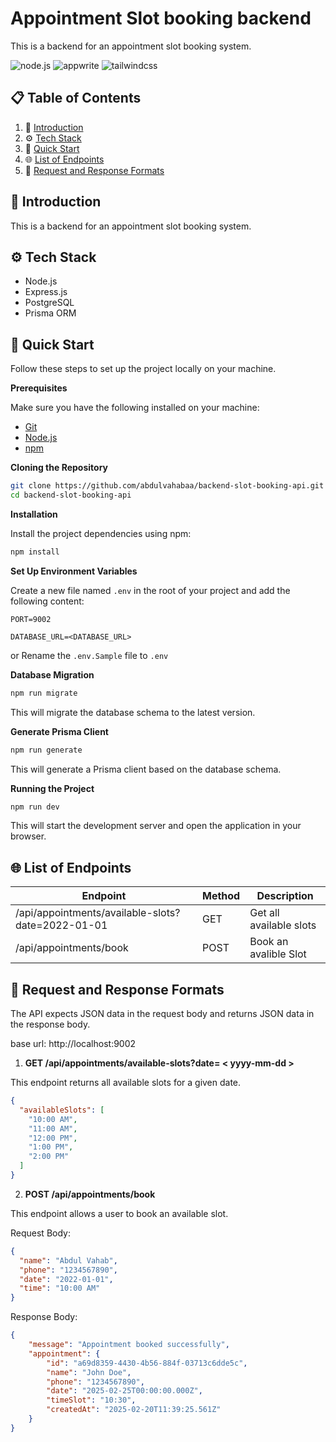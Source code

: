 # Appointment Slot booking backend

This is a backend for an appointment slot booking system.

  <div>
    <img src="https://img.shields.io/badge/-Node_JS-black?style=for-the-badge&logoColor=black&logo=node.js&color=green" alt="node.js" />
    <img src="https://img.shields.io/badge/-postgresql-black?style=for-the-badge&logoColor=white&logo=postgresql&color=06B6D4" alt="appwrite" />
    <img src="https://img.shields.io/badge/-prisma-black?style=for-the-badge&logoColor=white&logo=prisma&color=gray" alt="tailwindcss" />
  </div>

## 📋 <a name="table">Table of Contents</a>

1. 🤖 [Introduction](#introduction)
2. ⚙️ [Tech Stack](#tech-stack)
3. 🔖 [Quick Start](#quick-start)
4. 🌐 [List of Endpoints](#list-of-endpoints)
5. 📡 [Request and Response Formats](#request-and-response-formats)


## 🤖 <a name="introduction">Introduction</a>

This is a backend for an appointment slot booking system.

## ⚙️ <a name="tech-stack">Tech Stack</a>

- Node.js
- Express.js
- PostgreSQL
- Prisma ORM

## 🔖 <a name="quick-start">Quick Start</a>

Follow these steps to set up the project locally on your machine.

**Prerequisites**

Make sure you have the following installed on your machine:

- [Git](https://git-scm.com/)
- [Node.js](https://nodejs.org/en)
- [npm](https://www.npmjs.com/)

**Cloning the Repository**

```bash
git clone https://github.com/abdulvahabaa/backend-slot-booking-api.git
cd backend-slot-booking-api
```

**Installation**

Install the project dependencies using npm:

```bash
npm install
```


**Set Up Environment Variables**

Create a new file named `.env` in the root of your project and add the following content:

```env
PORT=9002

DATABASE_URL=<DATABASE_URL>
```

or Rename the `.env.Sample` file to `.env` 


**Database Migration**

```bash
npm run migrate 
```

This will migrate the database schema to the latest version.

**Generate Prisma Client**

```bash
npm run generate
```

This will generate a Prisma client based on the database schema.

**Running the Project**

```bash
npm run dev
```

This will start the development server and open the application in your browser.

## 🌐 <a name="list-of-endpoints">List of Endpoints</a>

| Endpoint        | Method | Description        |
| --------------- | ------ | ------------------ |
| /api/appointments/available-slots?date=2022-01-01  | GET    | Get all available slots    |
| /api/appointments/book | POST    | Book an avalible Slot |



## 📡 <a name="request-and-response-formats" >Request and Response Formats</a>

The API expects JSON data in the request body and returns JSON data in the response body.

base url: http://localhost:9002

1. **GET /api/appointments/available-slots?date= < yyyy-mm-dd >**

This endpoint returns all available slots for a given date.

```json
{
  "availableSlots": [
    "10:00 AM",
    "11:00 AM",
    "12:00 PM",
    "1:00 PM",
    "2:00 PM"
  ]
}
```

2. **POST /api/appointments/book**

This endpoint allows a user to book an available slot.

Request Body:

```json
{
  "name": "Abdul Vahab",
  "phone": "1234567890",
  "date": "2022-01-01",
  "time": "10:00 AM"
}
```

Response Body:

```json
{
    "message": "Appointment booked successfully",
    "appointment": {
        "id": "a69d8359-4430-4b56-884f-03713c6dde5c",
        "name": "John Doe",
        "phone": "1234567890",
        "date": "2025-02-25T00:00:00.000Z",
        "timeSlot": "10:30",
        "createdAt": "2025-02-20T11:39:25.561Z"
    }
}
```






